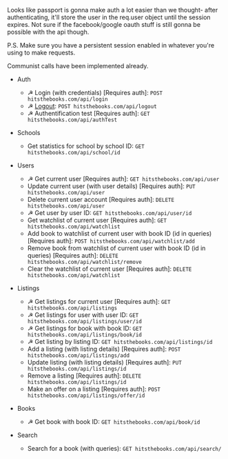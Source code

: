 Looks like passport is gonna make auth a lot easier than we thought- after authenticating, it'll store the user in the req.user object until the session expires. Not sure if the facebook/google oauth stuff is still gonna be possible with the api though.

P.S. Make sure you have a persistent session enabled in whatever you're using to make requests.

Communist calls have been implemented already.

- Auth
	- ☭ Login (with credentials) [Requires auth]:
	`POST hitsthebooks.com/api/login`
	- ☭ [Logout](http://stackoverflow.com/questions/3521290/logout-get-or-post):
	`POST hitsthebooks.com/api/logout`
	- ☭ Authentification test [Requires auth]:
	`GET hitsthebooks.com/api/authTest`
- Schools
	- Get statistics for school by school ID:
	`GET hitsthebooks.com/api/school/id`
- Users
	- ☭ Get current user [Requires auth]: 
	`GET hitsthebooks.com/api/user`
	- Update current user (with user details) [Requires auth]: 
	`PUT hitsthebooks.com/api/user`
	- Delete current user account [Requires auth]:
	`DELETE hitsthebooks.com/api/user`
	- ☭ Get user by user ID:
	`GET hitsthebooks.com/api/user/id`	
	- Get watchlist of current user [Requires auth]:
	`GET hitsthebooks.com/api/watchlist`
	- Add book to watchlist of current user with book ID (id in queries) [Requires auth]:
	`POST hitsthebooks.com/api/watchlist/add`
	- Remove book from watchlist of current user with book ID (id in queries) [Requires auth]:
	`DELETE hitsthebooks.com/api/watchlist/remove`
	- Clear the watchlist of current user [Requires auth]:
	`DELETE hitsthebooks.com/api/watchlist`
	
- Listings
	- ☭ Get listings for current user [Requires auth]:
	`GET hitsthebooks.com/api/listings` 
	- ☭ Get listings for user with user ID: 
	`GET hitsthebooks.com/api/listings/user/id`
	- ☭ Get listings for book with book ID:
	`GET hitsthebooks.com/api/listings/book/id`
	- ☭ Get listing by listing ID:
	`GET hitsthebooks.com/api/listings/id`
	- Add a listing (with listing details) [Requires auth]:
	`POST hitsthebooks.com/api/listings/add`
	- Update listing (with listing details) [Requires auth]:
	`PUT hitsthebooks.com/api/listings/id`
	- Remove a listing [Requires auth]:
	`DELETE hitsthebooks.com/api/listings/id`
	- Make an offer on a listing [Requires auth]:
	`POST hitsthebooks.com/api/listings/offer/id`
	
- Books
	- ☭ Get book with book ID:
	`GET hitsthebooks.com/api/book/id`

- Search
	- Search for a book (with queries):
	`GET hitsthebooks.com/api/search/`